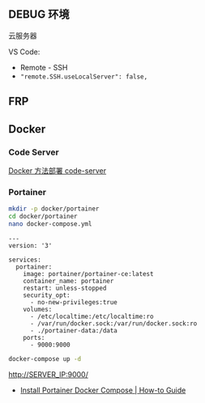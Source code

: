 ## DEBUG 环境

云服务器

VS Code:

- Remote - SSH
- `"remote.SSH.useLocalServer": false,`

## FRP

## Docker

### Code Server

[Docker 方法部署 code-server](https://wiki-power.com/Docker%E6%96%B9%E5%BC%8F%E8%BF%90%E8%A1%8Ccode-server)

### Portainer

```bash
mkdir -p docker/portainer
cd docker/portainer
nano docker-compose.yml
```

```docker
---
version: '3'

services:
  portainer:
    image: portainer/portainer-ce:latest
    container_name: portainer
    restart: unless-stopped
    security_opt:
      - no-new-privileges:true
    volumes:
      - /etc/localtime:/etc/localtime:ro
      - /var/run/docker.sock:/var/run/docker.sock:ro
      - ./portainer-data:/data
    ports:
      - 9000:9000
```

```bash
docker-compose up -d
```

<http://SERVER_IP:9000/>

- [Install Portainer Docker Compose | How-to Guide](https://bobcares.com/blog/install-portainer-docker-compose/)
